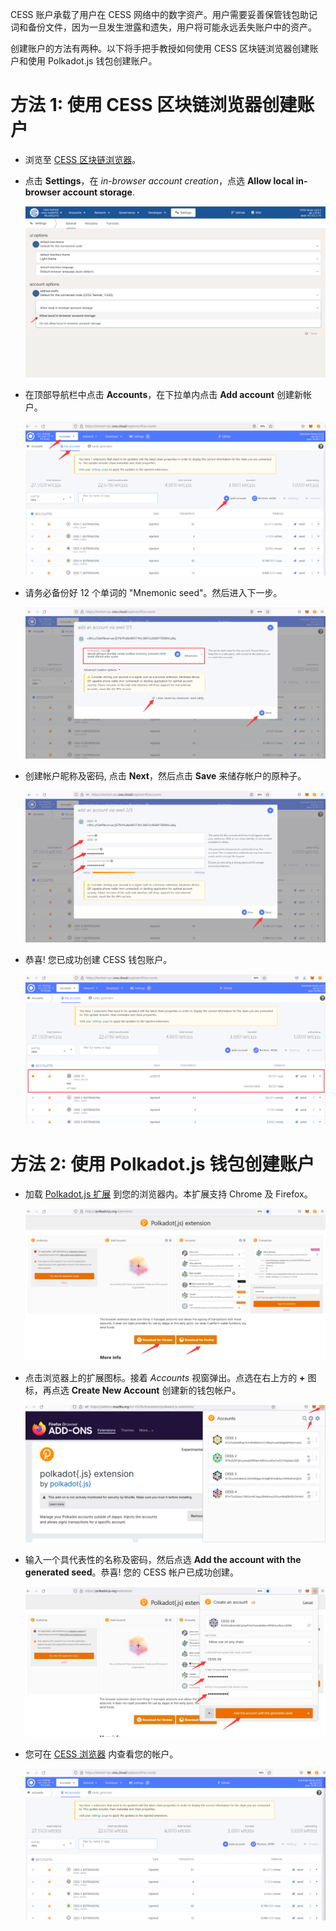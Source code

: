 CESS 账户承载了用户在 CESS 网络中的数字资产。用户需要妥善保管钱包助记词和备份文件，因为一旦发生泄露和遗失，用户将可能永远丢失账户中的资产。

创建账户的方法有两种。以下将手把手教授如何使用 CESS 区块链浏览器创建账户和使用 Polkadot.js 钱包创建账户。

# 方法 1: 使用 CESS 区块链浏览器创建账户

- 浏览至 [CESS 区块链浏览器](https://testnet.cess.cloud/)。

- 点击 **Settings**，在 *in-browser account creation*，点选 **Allow local in-browser account storage**.<br/>

    ![CESS 浏覧器：设置](../assets/community/cess-account/cess-expl-settings.png)

- 在顶部导航栏中点击 **Accounts**，在下拉单内点击 **Add account** 创建新帐户。<br/>

    ![CESS 浏覧器：添加帐户](../assets/community/cess-account/cess-expl-add-acct.png)

- 请务必备份好 12 个单词的 "Mnemonic seed"。然后进入下一步。<br/>

    ![CESS 浏覧器：显示 Mnemonic seed](../assets/community/cess-account/cess-expl-showing-mnemonic.png)

- 创建帐户昵称及密码, 点击 **Next**，然后点击 **Save** 来储存帐户的原种子。<br/>

    ![CESS 浏覧器：输入密码](../assets/community/cess-account/cess-expl-entering-pwd.png)

- 恭喜! 您已成功创建 CESS 钱包账户。<br/>

    ![CESS 浏覧器：帐户成功创建](../assets/community/cess-account/cess-expl-acct-created.png)

# 方法 2: 使用 Polkadot.js 钱包创建账户

- 加载 [Polkadot.js 扩展](https://polkadot.js.org/extension/) 到您的浏览器内。本扩展支持 Chrome 及 Firefox。<br/>

    ![下载 Polkadot.js 扩展](../assets/community/cess-account/download-ext.png)

- 点击浏览器上的扩展图标。接着 *Accounts* 视窗弹出。点选在右上方的 **+** 图标，再点选 **Create New Account** 创建新的钱包帐户。<br/>

    ![创建帐户视窗弹出](../assets/community/cess-account/create-acct-popup.png)

- 输入一个具代表性的名称及密码，然后点选 **Add the account with the generated seed**。恭喜! 您的 CESS 帐户已成功创建。<br/>

    ![创建 CESS 帐户](../assets/community/cess-account/create-acct.png)

- 您可在 [CESS 浏览器](https://testnet.cess.cloud/) 内查看您的帐户。<br/>

    ![在CESS 浏覧器查看帐户](../assets/community/cess-account/view-acct-cess-explorer.png)
